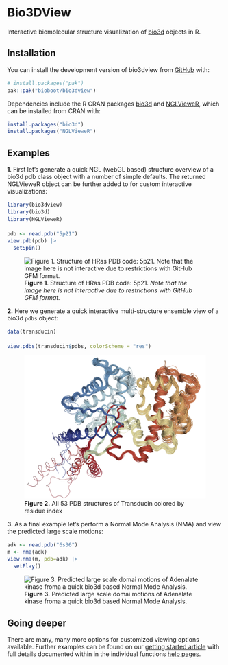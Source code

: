 Bio3DView
================

<!-- README.md is generated from README.Rmd. Please edit that file -->
<!-- badges: start -->
<!-- badges: end -->

Interactive biomolecular structure visualization of
[bio3d](http://thegrantlab.org/bio3d/) objects in R.

## Installation

You can install the development version of bio3dview from
[GitHub](https://github.com/bioboot/bio3dview) with:

``` r
# install.packages("pak")
pak::pak("bioboot/bio3dview")
```

Dependencies include the R CRAN packages
[bio3d](https://cran.r-project.org/web/packages/bio3d/index.html) and
[NGLVieweR](https://cran.r-project.org/web/packages/NGLVieweR/), which
can be installed from CRAN with:

``` r
install.packages("bio3d")
install.packages("NGLVieweR")
```

## Examples

**1**. First let’s generate a quick NGL (webGL based) structure overview
of a bio3d pdb class object with a number of simple defaults. The
returned NGLVieweR object can be further added to for custom interactive
visualizations:

``` r
library(bio3dview)
library(bio3d)
library(NGLVieweR)

pdb <- read.pdb("5p21")
view.pdb(pdb) |>
  setSpin()
```

<figure>
<img src="man/figures/fig1a.gif"
alt="Figure 1. Structure of HRas PDB code: 5p21. Note that the image here is not interactive due to restrictions with GitHub GFM format." />
<figcaption aria-hidden="true"><strong>Figure 1</strong>. Structure of
HRas PDB code: 5p21. <em>Note that the image here is not interactive due
to restrictions with GitHub GFM format.</em></figcaption>
</figure>

**2.** Here we generate a quick interactive multi-structure ensemble
view of a bio3d `pdbs` object:

``` r
data(transducin)

view.pdbs(transducin$pdbs, colorScheme = "res") 
```

<figure>
<img src="man/figures/fig2.png"
alt="Figure 2. All 53 PDB structures of Transducin colored by residue index" />
<figcaption aria-hidden="true"><strong>Figure 2.</strong> All 53 PDB
structures of Transducin colored by residue index</figcaption>
</figure>

**3.** As a final example let’s perform a Normal Mode Analysis (NMA) and
view the predicted large scale motions:

``` r
adk <- read.pdb("6s36")
m <- nma(adk)
view.nma(m, pdb=adk) |>
  setPlay()
```

<figure>
<img src="man/figures/fig3.gif"
alt="Figure 3. Predicted large scale domai motions of Adenalate kinase froma a quick bio3d based Normal Mode Analysis." />
<figcaption aria-hidden="true"><strong>Figure 3.</strong> Predicted
large scale domai motions of Adenalate kinase froma a quick bio3d based
Normal Mode Analysis.</figcaption>
</figure>

## Going deeper

There are many, many more options for customized viewing options
available. Further examples can be found on our [getting started
article]() with full details documented within in the individual
functions [help pages]().
